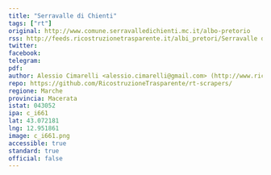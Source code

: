 ```yaml
---
title: "Serravalle di Chienti"
tags: ["rt"]
original: http://www.comune.serravalledichienti.mc.it/albo-pretorio
rss: http://feeds.ricostruzionetrasparente.it/albi_pretori/Serravalle di Chienti_feed.xml
twitter: 
facebook: 
telegram: 
pdf: 
author: Alessio Cimarelli <alessio.cimarelli@gmail.com> (http://www.ricostruzionetrasparente.it)
repo: https://github.com/RicostruzioneTrasparente/rt-scrapers/
regione: Marche
provincia: Macerata
istat: 043052
ipa: c_i661
lat: 43.072181
lng: 12.951861
image: c_i661.png
accessible: true
standard: true
official: false
---
```

